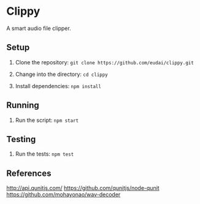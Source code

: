 # Clippy

A smart audio file clipper.

## Setup

1. Clone the repository: `git clone https://github.com/eudai/clippy.git`

2. Change into the directory: `cd clippy`

3. Install dependencies: `npm install`

## Running

1. Run the script: `npm start`


## Testing

1. Run the tests: `npm test`


## References
http://api.qunitjs.com/
https://github.com/qunitjs/node-qunit
https://github.com/mohayonao/wav-decoder
